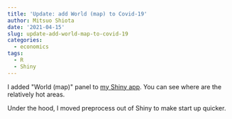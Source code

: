 ```yaml
---
title: 'Update: add World (map) to Covid-19'
author: Mitsuo Shiota
date: '2021-04-15'
slug: update-add-world-map-to-covid-19
categories:
  - economics
tags:
  - R
  - Shiny
---
```


I added "World (map)" panel to [my Shiny app](https://mitsuoxv.shinyapps.io/covid/). You can see where are the relatively hot areas.

Under the hood, I moved preprocess out of Shiny to make start up quicker.
